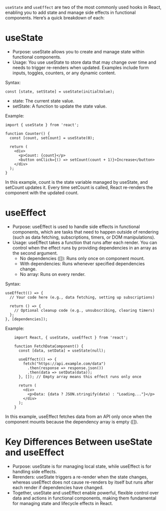 `useState` and `useEffect` are two of the most commonly used hooks in React, enabling you to add state and manage side effects in functional components. Here’s a quick breakdown of each:

# useState
+ Purpose: useState allows you to create and manage state within functional components.
+ Usage: You use useState to store data that may change over time and needs to trigger re-renders when updated. Examples include form inputs, toggles, counters, or any dynamic content.

Syntax:
```
const [state, setState] = useState(initialValue);
```
+ state: The current state value.
+ setState: A function to update the state value.

Example:
```
import { useState } from 'react';

function Counter() {
  const [count, setCount] = useState(0);

  return (
    <div>
      <p>Count: {count}</p>
      <button onClick={() => setCount(count + 1)}>Increase</button>
    </div>
  );
}
```

In this example, count is the state variable managed by useState, and setCount updates it. Every time setCount is called, React re-renders the component with the updated count.

# useEffect
+ Purpose: useEffect is used to handle side effects in functional components, which are tasks that need to happen outside of rendering (such as data fetching, subscriptions, timers, or DOM manipulations).
+ Usage: useEffect takes a function that runs after each render. You can control when the effect runs by providing dependencies in an array as the second argument.
  - No dependencies ([]): Runs only once on component mount.
  - With dependencies: Runs whenever specified dependencies change.
  - No array: Runs on every render.

Syntax:
```
useEffect(() => {
  // Your code here (e.g., data fetching, setting up subscriptions)

  return () => {
    // Optional cleanup code (e.g., unsubscribing, clearing timers)
  };
}, [dependencies]);
```

Example:
```
    import React, { useState, useEffect } from 'react';

    function FetchDataComponent() {
      const [data, setData] = useState(null);

      useEffect(() => {
        fetch("https://api.example.com/data")
          .then(response => response.json())
          .then(data => setData(data));
      }, []); // Empty array means this effect runs only once

      return (
        <div>
          <p>Data: {data ? JSON.stringify(data) : "Loading..."}</p>
        </div>
      );
    }
```

In this example, useEffect fetches data from an API only once when the component mounts because the dependency array is empty ([]).

# Key Differences Between useState and useEffect
+ Purpose: useState is for managing local state, while useEffect is for handling side effects.
+ Rerenders: useState triggers a re-render when the state changes, whereas useEffect does not cause re-renders by itself but runs after each render if dependencies have changed.
+ Together, useState and useEffect enable powerful, flexible control over data and actions in functional components, making them fundamental for managing state and lifecycle effects in React.
